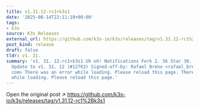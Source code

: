 ```yaml
---
title: v1.31.12-rc1+k3s1
date: '2025-08-14T22:11:10+00:00'
tags:
- k3s
source: K3s Releases
external_url: https://github.com/k3s-io/k3s/releases/tag/v1.31.12-rc1%2Bk3s1
post_kind: release
draft: false
tldr: v1. 31.
summary: 'v1. 31. 12-rc1+k3s1 Uh oh! Notifications Fork 2. 5k Star 30. 6k 2b53c7e
  Update to v1. 31. 12 (#12763) Signed-off-by: Rafael Breno <rafael_breno@outlook.
  com> There was an error while loading. Please reload this page. There was an error
  while loading. Please reload this page.'
---
```

Open the original post ↗ https://github.com/k3s-io/k3s/releases/tag/v1.31.12-rc1%2Bk3s1
